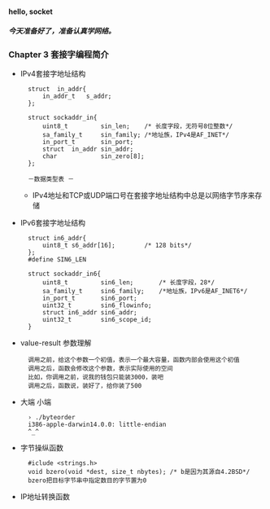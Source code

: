 #### hello, socket
##### 今天准备好了，准备认真学网络。

### Chapter 3 套接字编程简介

- IPv4套接字地址结构

		struct	in_addr{
			in_addr_t	s_addr;
		};
		
		struct sockaddr_in{
			uint8_t			sin_len;	/* 长度字段，无符号8位整数*/
			sa_family_t		sin_family;	/*地址族，IPv4是AF_INET*/
			in_port_t		sin_port;
			struct	in_addr	sin_addr;
			char			sin_zero[8];
		};
		
		－数据类型表 －
		
	- IPv4地址和TCP或UDP端口号在套接字地址结构中总是以网络字节序来存储
- IPv6套接字地址结构

		struct in6_addr{
			uint8_t	s6_addr[16];		/* 128 bits*/
		};
		#define	SIN6_LEN
		
		struct sockaddr_in6{
			uint8_t			sin6_len;		/* 长度字段，28*/
			sa_family_t		sin6_family;	/*地址族，IPv6是AF_INET6*/
			in_port_t		sin6_port;
			uint32_t		sin6_flowinfo;
			struct in6_addr	sin6_addr;
			uint32_t		sin6_scope_id;
		}
- value-result 参数理解

		调用之前，给这个参数一个初值，表示一个最大容量，函数内部会使用这个初值
		调用之后，函数会修改这个参数，表示实际使用的空间
		比如，你调用之前，说我的钱包只能装3000，装吧
		调用之后，函数说，装好了，给你装了500


		
- 大端 小端

		› ./byteorder
		i386-apple-darwin14.0.0: little-endian
		^_^
		
- 字节操纵函数

		#iclude <strings.h>
		void bzero(void *dest, size_t nbytes); /* b是因为其源自4.2BSD*/
		bzero把目标字节串中指定数目的字节置为0
- IP地址转换函数